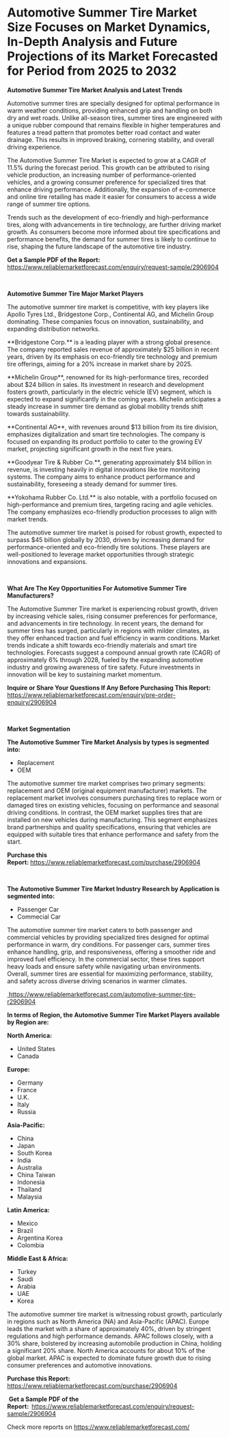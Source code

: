 <p><h1>Automotive Summer Tire Market Size Focuses on Market Dynamics, In-Depth Analysis and Future Projections of its Market Forecasted for Period from 2025 to 2032</h1></p><p><strong>Automotive Summer Tire Market Analysis and Latest Trends</strong></p>
<p><p>Automotive summer tires are specially designed for optimal performance in warm weather conditions, providing enhanced grip and handling on both dry and wet roads. Unlike all-season tires, summer tires are engineered with a unique rubber compound that remains flexible in higher temperatures and features a tread pattern that promotes better road contact and water drainage. This results in improved braking, cornering stability, and overall driving experience.</p><p>The Automotive Summer Tire Market is expected to grow at a CAGR of 11.5% during the forecast period. This growth can be attributed to rising vehicle production, an increasing number of performance-oriented vehicles, and a growing consumer preference for specialized tires that enhance driving performance. Additionally, the expansion of e-commerce and online tire retailing has made it easier for consumers to access a wide range of summer tire options. </p><p>Trends such as the development of eco-friendly and high-performance tires, along with advancements in tire technology, are further driving market growth. As consumers become more informed about tire specifications and performance benefits, the demand for summer tires is likely to continue to rise, shaping the future landscape of the automotive tire industry.</p></p>
<p><strong>Get a Sample PDF of the Report:&nbsp;</strong> <a href="https://www.reliablemarketforecast.com/enquiry/request-sample/2906904?utm_campaign=2949&utm_medium=2&utm_source=Github&utm_content=ia&utm_term=12032025&utm_id=automotive-summer-tire">https://www.reliablemarketforecast.com/enquiry/request-sample/2906904</a></p>
<p>&nbsp;</p>
<p><strong>Automotive Summer Tire Major Market Players</strong></p>
<p><p>The automotive summer tire market is competitive, with key players like Apollo Tyres Ltd., Bridgestone Corp., Continental AG, and Michelin Group dominating. These companies focus on innovation, sustainability, and expanding distribution networks.</p><p>**Bridgestone Corp.** is a leading player with a strong global presence. The company reported sales revenue of approximately $25 billion in recent years, driven by its emphasis on eco-friendly tire technology and premium tire offerings, aiming for a 20% increase in market share by 2025.</p><p>**Michelin Group**, renowned for its high-performance tires, recorded about $24 billion in sales. Its investment in research and development fosters growth, particularly in the electric vehicle (EV) segment, which is expected to expand significantly in the coming years. Michelin anticipates a steady increase in summer tire demand as global mobility trends shift towards sustainability.</p><p>**Continental AG**, with revenues around $13 billion from its tire division, emphasizes digitalization and smart tire technologies. The company is focused on expanding its product portfolio to cater to the growing EV market, projecting significant growth in the next five years. </p><p>**Goodyear Tire & Rubber Co.**, generating approximately $14 billion in revenue, is investing heavily in digital innovations like tire monitoring systems. The company aims to enhance product performance and sustainability, foreseeing a steady demand for summer tires.</p><p>**Yokohama Rubber Co. Ltd.** is also notable, with a portfolio focused on high-performance and premium tires, targeting racing and agile vehicles. The company emphasizes eco-friendly production processes to align with market trends.</p><p>The automotive summer tire market is poised for robust growth, expected to surpass $45 billion globally by 2030, driven by increasing demand for performance-oriented and eco-friendly tire solutions. These players are well-positioned to leverage market opportunities through strategic innovations and expansions.</p></p>
<p>&nbsp;</p>
<p><strong>What Are The Key Opportunities For Automotive Summer Tire Manufacturers?</strong></p>
<p><p>The Automotive Summer Tire market is experiencing robust growth, driven by increasing vehicle sales, rising consumer preferences for performance, and advancements in tire technology. In recent years, the demand for summer tires has surged, particularly in regions with milder climates, as they offer enhanced traction and fuel efficiency in warm conditions. Market trends indicate a shift towards eco-friendly materials and smart tire technologies. Forecasts suggest a compound annual growth rate (CAGR) of approximately 6% through 2028, fueled by the expanding automotive industry and growing awareness of tire safety. Future investments in innovation will be key to sustaining market momentum.</p></p>
<p><strong>Inquire or Share Your Questions If Any Before Purchasing This Report:</strong> <a href="https://www.reliablemarketforecast.com/enquiry/pre-order-enquiry/2906904?utm_campaign=2949&utm_medium=2&utm_source=Github&utm_content=ia&utm_term=12032025&utm_id=automotive-summer-tire">https://www.reliablemarketforecast.com/enquiry/pre-order-enquiry/2906904</a></p>
<p>&nbsp;</p>
<p><strong>Market Segmentation</strong></p>
<p><strong>The Automotive Summer Tire Market Analysis by types is segmented into:</strong></p>
<p><ul><li>Replacement</li><li>OEM</li></ul></p>
<p><p>The automotive summer tire market comprises two primary segments: replacement and OEM (original equipment manufacturer) markets. The replacement market involves consumers purchasing tires to replace worn or damaged tires on existing vehicles, focusing on performance and seasonal driving conditions. In contrast, the OEM market supplies tires that are installed on new vehicles during manufacturing. This segment emphasizes brand partnerships and quality specifications, ensuring that vehicles are equipped with suitable tires that enhance performance and safety from the start.</p></p>
<p><strong>Purchase this Report:&nbsp;</strong><a href="https://www.reliablemarketforecast.com/purchase/2906904?utm_campaign=2949&utm_medium=2&utm_source=Github&utm_content=ia&utm_term=12032025&utm_id=automotive-summer-tire">https://www.reliablemarketforecast.com/purchase/2906904</a></p>
<p>&nbsp;</p>
<p><strong>The Automotive Summer Tire Market Industry Research by Application is segmented into:</strong></p>
<p><ul><li>Passenger Car</li><li>Commecial Car</li></ul></p>
<p><p>The automotive summer tire market caters to both passenger and commercial vehicles by providing specialized tires designed for optimal performance in warm, dry conditions. For passenger cars, summer tires enhance handling, grip, and responsiveness, offering a smoother ride and improved fuel efficiency. In the commercial sector, these tires support heavy loads and ensure safety while navigating urban environments. Overall, summer tires are essential for maximizing performance, stability, and safety across diverse driving scenarios in warmer climates.</p></p>
<p><a href="https://www.reliablemarketforecast.com/automotive-summer-tire-r2906904?utm_campaign=2949&utm_medium=2&utm_source=Github&utm_content=ia&utm_term=12032025&utm_id=automotive-summer-tire">&nbsp;https://www.reliablemarketforecast.com/automotive-summer-tire-r2906904</a></p>
<p><strong>In terms of Region, the Automotive Summer Tire Market Players available by Region are:</strong></p>
<p>
    <p> <strong> North America: </strong>
        <ul>
            <li>United States</li>
            <li>Canada</li>
        </ul>
        </p> 
    <p> <strong> Europe: </strong>
        <ul>
            <li>Germany</li>
            <li>France</li>
            <li>U.K.</li>
            <li>Italy</li>
            <li>Russia</li>
        </ul>
        </p> 
    <p> <strong> Asia-Pacific: </strong>
        <ul>
            <li>China</li>
            <li>Japan</li>
            <li>South Korea</li>
            <li>India</li>
            <li>Australia</li>
            <li>China Taiwan</li>
            <li>Indonesia</li>
            <li>Thailand</li>
            <li>Malaysia</li>
        </ul>
        </p> 
    <p> <strong> Latin America: </strong>
        <ul>
            <li>Mexico</li>
            <li>Brazil</li>
            <li>Argentina Korea</li>
            <li>Colombia</li>
        </ul>
        </p> 
    <p> <strong> Middle East & Africa: </strong>
        <ul>
            <li>Turkey</li>
            <li>Saudi</li>
            <li>Arabia</li>
            <li>UAE</li>
            <li>Korea</li>
        </ul>
    </p>
    </p>
<p><p>The automotive summer tire market is witnessing robust growth, particularly in regions such as North America (NA) and Asia-Pacific (APAC). Europe leads the market with a share of approximately 40%, driven by stringent regulations and high performance demands. APAC follows closely, with a 30% share, bolstered by increasing automobile production in China, holding a significant 20% share. North America accounts for about 10% of the global market. APAC is expected to dominate future growth due to rising consumer preferences and automotive innovations.</p></p>
<p><strong>Purchase this Report: </strong><a href="https://www.reliablemarketforecast.com/purchase/2906904?utm_campaign=2949&utm_medium=2&utm_source=Github&utm_content=ia&utm_term=12032025&utm_id=automotive-summer-tire">https://www.reliablemarketforecast.com/purchase/2906904</a></p>
<p>&nbsp;<strong>Get a Sample PDF of the Report:&nbsp;&nbsp;</strong><a href="https://www.reliablemarketforecast.com/enquiry/request-sample/2906904?utm_campaign=2949&utm_medium=2&utm_source=Github&utm_content=ia&utm_term=12032025&utm_id=automotive-summer-tire">https://www.reliablemarketforecast.com/enquiry/request-sample/2906904</a></p>
<p><strong></strong></p>
<p>Check more reports on <a href="https://www.reliablemarketforecast.com/?utm_campaign=2949&utm_medium=2&utm_source=Github&utm_content=ia&utm_term=12032025&utm_id=automotive-summer-tire">https://www.reliablemarketforecast.com/</a></p>